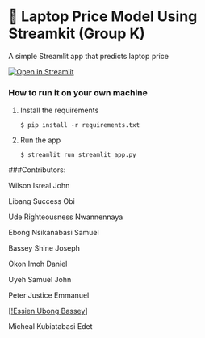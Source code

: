 # 🎈 Laptop Price Model Using Streamkit (Group K)

A simple Streamlit app that predicts laptop price

[![Open in Streamlit](https://static.streamlit.io/badges/streamlit_badge_black_white.svg)](https://blank-app-template.streamlit.app/)

### How to run it on your own machine

1. Install the requirements

   ```
   $ pip install -r requirements.txt
   ```

2. Run the app

   ```
   $ streamlit run streamlit_app.py
   ```

###Contributors: 

 Wilson Isreal John

 Libang Success Obi

 Ude Righteousness Nwannennaya

 Ebong Nsikanabasi Samuel 

 Bassey Shine Joseph

 Okon Imoh Daniel

 Uyeh Samuel John

 Peter Justice Emmanuel

 [[!Essien Ubong Bassey](https://github.com/Ubongggg)]

 Micheal Kubiatabasi Edet